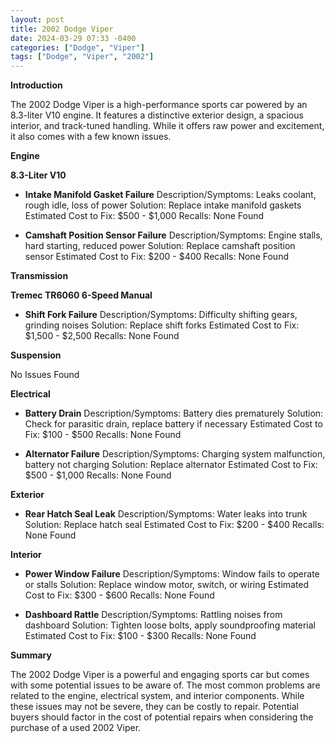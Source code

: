 ```yaml
---
layout: post
title: 2002 Dodge Viper
date: 2024-03-29 07:33 -0400
categories: ["Dodge", "Viper"]
tags: ["Dodge", "Viper", "2002"]
---
```

**Introduction**

The 2002 Dodge Viper is a high-performance sports car powered by an 8.3-liter V10 engine. It features a distinctive exterior design, a spacious interior, and track-tuned handling. While it offers raw power and excitement, it also comes with a few known issues.

**Engine**

**8.3-Liter V10**

* **Intake Manifold Gasket Failure**
Description/Symptoms: Leaks coolant, rough idle, loss of power
Solution: Replace intake manifold gaskets
Estimated Cost to Fix: $500 - $1,000
Recalls: None Found

* **Camshaft Position Sensor Failure**
Description/Symptoms: Engine stalls, hard starting, reduced power
Solution: Replace camshaft position sensor
Estimated Cost to Fix: $200 - $400
Recalls: None Found

**Transmission**

**Tremec TR6060 6-Speed Manual**

* **Shift Fork Failure**
Description/Symptoms: Difficulty shifting gears, grinding noises
Solution: Replace shift forks
Estimated Cost to Fix: $1,500 - $2,500
Recalls: None Found

**Suspension**

No Issues Found

**Electrical**

* **Battery Drain**
Description/Symptoms: Battery dies prematurely
Solution: Check for parasitic drain, replace battery if necessary
Estimated Cost to Fix: $100 - $500
Recalls: None Found

* **Alternator Failure**
Description/Symptoms: Charging system malfunction, battery not charging
Solution: Replace alternator
Estimated Cost to Fix: $500 - $1,000
Recalls: None Found

**Exterior**

* **Rear Hatch Seal Leak**
Description/Symptoms: Water leaks into trunk
Solution: Replace hatch seal
Estimated Cost to Fix: $200 - $400
Recalls: None Found

**Interior**

* **Power Window Failure**
Description/Symptoms: Window fails to operate or stalls
Solution: Replace window motor, switch, or wiring
Estimated Cost to Fix: $300 - $600
Recalls: None Found

* **Dashboard Rattle**
Description/Symptoms: Rattling noises from dashboard
Solution: Tighten loose bolts, apply soundproofing material
Estimated Cost to Fix: $100 - $300
Recalls: None Found

**Summary**

The 2002 Dodge Viper is a powerful and engaging sports car but comes with some potential issues to be aware of. The most common problems are related to the engine, electrical system, and interior components. While these issues may not be severe, they can be costly to repair. Potential buyers should factor in the cost of potential repairs when considering the purchase of a used 2002 Viper.
